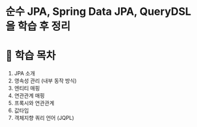 # 순수 JPA, Spring Data JPA, QueryDSL을 학습 후 정리

# 📄 학습 목차
1. JPA 소개
2. 영속성 관리 (내부 동작 방식)
3. 엔티티 매핑
4. 연관관계 매핑
5. 프록시와 연관관계
6. 값타입
7. 객체지향 쿼리 언어 (JQPL) 
